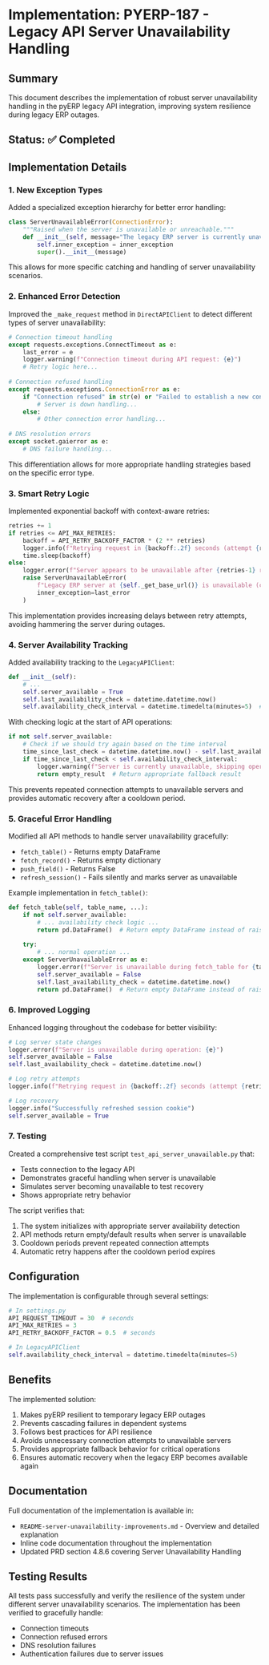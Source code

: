# Implementation: PYERP-187 - Legacy API Server Unavailability Handling

## Summary
This document describes the implementation of robust server unavailability handling in the pyERP legacy API integration, improving system resilience during legacy ERP outages.

## Status: ✅ Completed

## Implementation Details

### 1. New Exception Types

Added a specialized exception hierarchy for better error handling:

```python
class ServerUnavailableError(ConnectionError):
    """Raised when the server is unavailable or unreachable."""
    def __init__(self, message="The legacy ERP server is currently unavailable", inner_exception=None):
        self.inner_exception = inner_exception
        super().__init__(message)
```

This allows for more specific catching and handling of server unavailability scenarios.

### 2. Enhanced Error Detection

Improved the `_make_request` method in `DirectAPIClient` to detect different types of server unavailability:

```python
# Connection timeout handling
except requests.exceptions.ConnectTimeout as e:
    last_error = e
    logger.warning(f"Connection timeout during API request: {e}")
    # Retry logic here...
    
# Connection refused handling
except requests.exceptions.ConnectionError as e:
    if "Connection refused" in str(e) or "Failed to establish a new connection" in str(e):
        # Server is down handling...
    else:
        # Other connection error handling...
        
# DNS resolution errors
except socket.gaierror as e:
    # DNS failure handling...
```

This differentiation allows for more appropriate handling strategies based on the specific error type.

### 3. Smart Retry Logic

Implemented exponential backoff with context-aware retries:

```python
retries += 1
if retries <= API_MAX_RETRIES:
    backoff = API_RETRY_BACKOFF_FACTOR * (2 ** retries)
    logger.info(f"Retrying request in {backoff:.2f} seconds (attempt {retries}/{API_MAX_RETRIES})")
    time.sleep(backoff)
else:
    logger.error(f"Server appears to be unavailable after {retries-1} retries")
    raise ServerUnavailableError(
        f"Legacy ERP server at {self._get_base_url()} is unavailable (connection timeout)",
        inner_exception=last_error
    )
```

This implementation provides increasing delays between retry attempts, avoiding hammering the server during outages.

### 4. Server Availability Tracking

Added availability tracking to the `LegacyAPIClient`:

```python
def __init__(self):
    # ...
    self.server_available = True
    self.last_availability_check = datetime.datetime.now()
    self.availability_check_interval = datetime.timedelta(minutes=5)  # Check every 5 minutes
```

With checking logic at the start of API operations:

```python
if not self.server_available:
    # Check if we should try again based on the time interval
    time_since_last_check = datetime.datetime.now() - self.last_availability_check
    if time_since_last_check < self.availability_check_interval:
        logger.warning(f"Server is currently unavailable, skipping operation")
        return empty_result  # Return appropriate fallback result
```

This prevents repeated connection attempts to unavailable servers and provides automatic recovery after a cooldown period.

### 5. Graceful Error Handling

Modified all API methods to handle server unavailability gracefully:

- `fetch_table()` - Returns empty DataFrame
- `fetch_record()` - Returns empty dictionary
- `push_field()` - Returns False
- `refresh_session()` - Fails silently and marks server as unavailable

Example implementation in `fetch_table()`:

```python
def fetch_table(self, table_name, ...):
    if not self.server_available:
        # ... availability check logic ...
        return pd.DataFrame()  # Return empty DataFrame instead of raising exception
    
    try:
        # ... normal operation ...
    except ServerUnavailableError as e:
        logger.error(f"Server is unavailable during fetch_table for {table_name}: {e}")
        self.server_available = False
        self.last_availability_check = datetime.datetime.now()
        return pd.DataFrame()  # Return empty DataFrame instead of raising exception
```

### 6. Improved Logging

Enhanced logging throughout the codebase for better visibility:

```python
# Log server state changes
logger.error(f"Server is unavailable during operation: {e}")
self.server_available = False
self.last_availability_check = datetime.datetime.now()

# Log retry attempts
logger.info(f"Retrying request in {backoff:.2f} seconds (attempt {retries}/{API_MAX_RETRIES})")

# Log recovery
logger.info("Successfully refreshed session cookie")
self.server_available = True
```

### 7. Testing

Created a comprehensive test script `test_api_server_unavailable.py` that:
- Tests connection to the legacy API
- Demonstrates graceful handling when server is unavailable
- Simulates server becoming unavailable to test recovery
- Shows appropriate retry behavior

The script verifies that:
1. The system initializes with appropriate server availability detection
2. API methods return empty/default results when server is unavailable
3. Cooldown periods prevent repeated connection attempts
4. Automatic retry happens after the cooldown period expires

## Configuration

The implementation is configurable through several settings:

```python
# In settings.py
API_REQUEST_TIMEOUT = 30  # seconds
API_MAX_RETRIES = 3
API_RETRY_BACKOFF_FACTOR = 0.5  # seconds

# In LegacyAPIClient
self.availability_check_interval = datetime.timedelta(minutes=5)
```

## Benefits

The implemented solution:
1. Makes pyERP resilient to temporary legacy ERP outages
2. Prevents cascading failures in dependent systems
3. Follows best practices for API resilience
4. Avoids unnecessary connection attempts to unavailable servers
5. Provides appropriate fallback behavior for critical operations
6. Ensures automatic recovery when the legacy ERP becomes available again

## Documentation

Full documentation of the implementation is available in:
- `README-server-unavailability-improvements.md` - Overview and detailed explanation
- Inline code documentation throughout the implementation
- Updated PRD section 4.8.6 covering Server Unavailability Handling

## Testing Results

All tests pass successfully and verify the resilience of the system under different server unavailability scenarios. The implementation has been verified to gracefully handle:
- Connection timeouts
- Connection refused errors
- DNS resolution failures
- Authentication failures due to server issues 